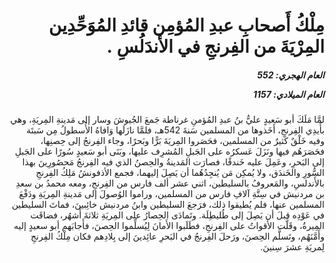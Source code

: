 <h1 dir="rtl">مِلْكُ أَصحابِ عبدِ المُؤمِن قائدِ المُوَحِّدِين المِرْيَةَ من الفِرنجِ في الأَندَلُسِ .</h1>

<h5 dir="rtl">العام الهجري:  552

العام الميلادي: 1157

</h5>

<p dir="rtl">لمَّا مَلَكَ أبو سَعيدٍ عليُّ بنُ عبدِ المُؤمنِ غرناطة جَمعَ الجُيوشَ وسار إلى مَدينةِ المِريَةِ، وهي بأَيدِي الفِرنجِ، أَخَذوها من المسلمين سَنةَ 542هـ، فلمَّا نازَلَها وَافاهُ الأُسطولُ مِن سَبتَة وفيه خَلْقٌ كَثيرٌ من المسلمين، فحَصَروا المِريَةَ بَرًّا وبَحرًا، وجاء الفِرنجُ إلى حِصنِها، فحَصَرَهُم فيها ونَزَلَ عَسكرُه على الجَبلِ المُشرِف عليها، وبَنَى أبو سَعيدٍ سُورًا على الجَبلِ إلى البَحرِ، وعَمِلَ عليه خَندقًا، فصارَت المَدينةُ والحِصنُ الذي فيه الفِرنجُ مَحصُورِينَ بهذا السُّورِ والخَندَق، ولا يُمكِن مَن يُنجِدُهُما أن يَصِلَ إليهما، فجمع الأذفونشُ مَلِكُ الفِرنجِ بالأَندلسِ، والمَعروفُ بالسليطين، اثني عشر ألف فارس من الفِرنجِ، ومعه محمدُ بن سعدِ بن مردنيش في سِتَّةِ آلافِ فارس من المسلمين، وراموا الوُصولَ إلى مَدينةِ المِريَةِ ودَفْعَ المسلمين عنها، فلم يُطيقوا ذلك، فرَجعَ السليطين وابنُ مردنيش خائِبينَ، فماتَ السليطين في عَوْدِه قبلَ أن يَصِلَ إلى طُليطِلَة. وتَمادَى الحِصارُ على المِريَةِ ثلاثةَ أَشهُر، فضاقَت المِيرةُ، وقَلَّت الأَقواتُ على الفِرنجِ، فطَلَبوا الأَمانَ لِيُسلِّموا الحِصنَ، فأَجابَهم أبو سعيدٍ إليه وأَمَّنَهُم، وتَسلَّم الحِصنَ، ورَحلَ الفِرنجُ في البَحرِ عائِدينَ إلى بِلادِهم فكان مِلْكُ الفِرنجِ لِمريَةِ عشرَ سِنينَ.</p></br>
